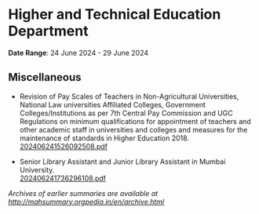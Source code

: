 # Higher and Technical Education Department

**Date Range**: 24 June 2024 - 29 June 2024


## Miscellaneous
- Revision of Pay Scales of Teachers in Non-Agricultural Universities, National Law universities Affiliated Colleges, Government Colleges/Institutions as per 7th Central Pay Commission and UGC Regulations on minimum qualifications for appointment of teachers and other academic staff in universities and colleges and measures for the maintenance of standards in Higher Education 2018.\
  [202406241526092508.pdf](https://gr.maharashtra.gov.in/Site/Upload/Government%20Resolutions/English/202406241526092508.pdf)

- Senior Library Assistant and Junior Library Assistant in Mumbai University.\
  [202406241736296108.pdf](https://gr.maharashtra.gov.in/Site/Upload/Government%20Resolutions/English/202406241736296108.pdf)


*Archives of earlier summaries are available at http://mahsummary.orgpedia.in/en/archive.html*